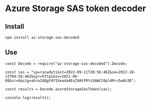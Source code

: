 # Azure Storage SAS token decoder

## Install

```
npm install az-storage-sas-decoded
```

## Use

```
const Decode = require("az-storage-sas-decoded").Decode;

const sas = "sp=racwdyti&st=2022-09-11T20:56:46Z&se=2022-10-12T04:56:46Z&spr=https&sv=2021-06-08&sr=b&sig=ahrwIAQgYdY1Xeada4Ex29AtFRYz5AWCC0pl4Mrv5wA%3D";

const results = Decode.azureStorageSasToken(sas);

console.log(results);
```